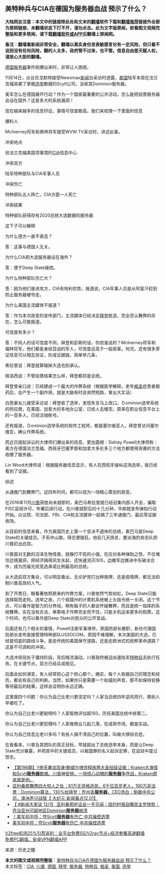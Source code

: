  <h2>美特种兵与CIA在德国为服务器血战 预示了什么？</h2> <p class="notice"><b>大陆网友注意：本文中的链接除此处和文末的<a href="https://github.com/bannedbook/fanqiang" >翻墙</a>软件下载和<a href="https://github.com/killgcd/justmysocks/blob/master/README.md">翻墙推荐</a>链接外全部为禁网链接，未翻墙状态下打不开，请勿点击。此为文字版禁闻，欲看图文视频完整版和更多禁闻，请下载<a href="https://github.com/bannedbook/fanqiang">翻墙软件或APP</a>后翻墙上禁闻网。</p><p>备注：翻墙看新闻非常安全，翻墙以真实身份发表敏感言论有一定风险，但只看不说则没有任何风险，翻的人太多，政府管不过来，也不管。信息自由是天赋人权，请放心大胆的翻墙。</b></p>  <div class="entry"> <p><a href="https://www.bannedbook.org/bnews/tag/%e5%be%b7%e5%9b%bd/" class="st_tag internal_tag" rel="tag" title="标签 德国 下的日志">德国</a><a href="https://www.bannedbook.org/bnews/tag/%E6%9C%8D%E5%8A%A1%E5%99%A8/" class="st_tag internal_tag" rel="tag" title="标签 服务器 下的日志">服务器</a>事件刚爆出来时，非常让人困惑。</p> <p>11月14日，众议员戈默特接受Newsmax<span class='wp_keywordlink_affiliate'><a href="https://www.bannedbook.org/" title="新闻">新闻</a></span>台采访时透露，<a href="https://www.bannedbook.org/bnews/tag/%e7%be%8e%e5%9b%bd/" class="st_tag internal_tag" rel="tag" title="标签 美国 下的日志">美国</a>陆军本周在法兰克福突袭了掌握<a href="https://www.bannedbook.org/bnews/tag/%e9%80%89%e4%b8%be/" class="st_tag internal_tag" rel="tag" title="标签 选举 下的日志">选举</a>数据的Scytl公司，没收其Dominion服务器。</p> <p>美军怎么在德国展开行动？作为一个国家最重要的公共活动，怎么能把投票服务器会设在国外？这是多大的系统漏洞！</p> <p>现在越来越多的信息印证，事情可信度极高。我们来梳理一下里面的信息</p> <p>爆料人</p> <p>McInerney将军和弗林将军接受WVW TV采访时，讲述此事。</p> <p>冲突地点</p> <p>驻法兰克福美国领事馆的<a href="https://www.bannedbook.org/bnews/tag/cia/" class="st_tag internal_tag" rel="tag" title="标签 CIA 下的日志">CIA</a>信息中心</p> <p>冲突双方</p> <p>陆军特种部队与CIA军事人员</p> <p>冲突伤亡</p> <p>特种部队五人阵亡，CIA方面一人死亡</p>  <p>冲突结果</p> <p>特种部队获得存有2020总统大选数据的服务器</p> <p>这下子可以解释</p> <p>为什么德方一直不表态？</p> <p>答：这事与德国人无关。</p> <p>为什么CIA把大选服务器设在海外？</p> <p>答：便于Deep State操控。</p> <p>为什么特种部队伤亡大？</p> <p>答：因为他们是进攻方，CIA有地利优势。报道说，CIA军事人员是从阿富汗赶到防止服务器被夺走。</p> <p>为什么美国主流媒体不报道？</p> <p>答：作为本次政变的宣传部门，主流媒体已经决定<a href="https://www.bannedbook.org/bnews/tag/%e6%8b%9c%e7%99%bb/" class="st_tag internal_tag" rel="tag" title="标签 拜登 下的日志">拜登</a>胜选，完全否认舞弊的存在，怎么可能报道。</p> <p>可信度有多少？</p>  <p>答：不同人的话可信度不同，拜登和彭斯的话，你信谁说的？McInerney将军和福林将军，他们都是身经百战的军人，可信度远高于一般政客。何况，还有很多旁证信息可以相互验证，形成证据链。简单举几条，</p> <p>希拉里说：拜登就算输掉大选也别承认。</p> <p>佩洛西说：不管投票结果怎么样，拜登都将是总统。</p> <p>拜登曾亲口说：已经建成一个最大的作弊系统（根据医学解释，老年<a href="https://www.bannedbook.org/bnews/tag/%E7%97%B4%E5%91%86/" class="st_tag internal_tag" rel="tag" title="标签 痴呆 下的日志">痴呆</a>症患者服药后，会产生一个副作用，就是大脑有时会突然短路，冒出大实话）</p> <p>白思豪女儿接受采访说：拜登偷了选举，发现失言马上改口。Ｄominion选举系统的供应商，在美国、加拿大的多地办公室，已经人去楼空。原来在职业信息平台上的一百多人，已经注销帐号。</p> <p>还有报道，Ｄominion选举系统的软件工程师，都是塞尔维亚人。拜登曾访问塞尔维亚，确认作弊系统。</p> <p>而近日提起诉讼的大律师们爆出来的信息，更加震撼：Sidney Powell大律师称：美方在德国法兰克福、西班牙巴塞罗那和加拿大多伦多三个地方都使用突袭的方法收缴了服务器。</p> <p>Lin Wood大律师说：根据服务器信息显示，有人在西班牙操纵这场选举，我已经看到了证据。</p> <p>综述</p> <p>从通俄门到舞弊门，这四年时间，都可以视为一场精心策划的政变。</p> <p>在2016年11月<a href="https://www.bannedbook.org/bnews/tag/%e5%b7%9d%e6%99%ae/" class="st_tag internal_tag" rel="tag" title="标签 川普 下的日志">川普</a>获胜尚未就职时，奥巴马希拉里就已经召集内部人开会，骗取FISC监视许可，布署后续行动。在川普就职后的十几分钟，华邮就宣布弹劾行动开始。众议院、司法部、FBI、CIA和主流媒体一起搞了三年通俄门，最后零证据收场。</p> <p>从目前的信息来看，作为美国历史上第一个坚决不退休的总统，奥巴马是Deep State的关键成员。子系中山狼，得志便猖狂。他前几天扬言，要派海豹突击队把川普赶出白宫。</p>  <p>川普面对无数的沼泽生物怪兽，就像打不死的小强，在应对各种弹劾之馀，不仅堵住边境漏洞，把经济搞得风生水起，还快速消灭ISIS，边撤军边推进中东破冰合作，成为历届兑现竞选承诺比例最高的总统。</p> <p>从大选前双方集会，可以明显看出，无论驴党打出种族牌，还是疫情牌，都无法抑制川普高昂的人气。</p> <p>到了开票日，眼看著依照原来的作弊方案，川普依然气势如虹，Deep State只能选择铤而走险。选举之夜，六个摇摆州的计票机系统被上头指令统一关闭。这个节点，可以看作是智力的分界线，稍有脑子的人都会怀疑舞弊，而且是统一指挥的系统舞弊。实在没有办法，单靠电子作弊完全兜不住，只能关机运来更多的假票。这个时间，也可以看作是Deep State对民众的公开宣战。</p> <p>后面还有几个相关的事情，Powell注册军事律师，原国防部长撤职，新任代理国防部长宣布直接管理特种部队USSOCOM。原因不难理解，本次美国的大选，已经是彻底的路线斗争。是走传统的美国保守道路，还是走欧洲式的民粹革命道路？这是不可调和的冲突。</p> <p>大选冲突现处于僵持阶段，背后暗流涌动，川普政府被迫派遣陆军<a href="https://www.bannedbook.org/bnews/tag/%E7%89%B9%E7%A7%8D%E5%85%B5/" class="st_tag internal_tag" rel="tag" title="标签 特种兵 下的日志">特种兵</a>去执行任务。在关键节点，双方已经兵戎相见。</p> <p>后面会如何演变，有人经常担心这个担心那个。确实，每个人依据自己的理念和经历，都会有自己的判断。当然，如果你只是需要一个权威的声音，那不如保持安静等待最后的结果，这样会证明你永远正确。</p> <p>这里就四个问题：你认为自己比老川更坚定吗？人家当总统四年逆风而行，换别人早被吃了。</p> <p>你认为自己比老川更聪明吗？人家智商评估超150，历任美国总统中排第二。</p> <p>你认为自己比老川更狡猾吗？人家做商业几起几落，在成熟市场，都是实战。</p> <p>你认为自己信息比老川多吗？有些人搞不清自己的位置，叫做大棋综合症。</p> <p>在我看来，川普及其团队的真正目标，早就超出了总统选举本身，而是让Deep State充分暴露，并把其中的关键成员，以叛国罪的名义起诉定罪，在监狱中度过馀生。</p> <ul class='op-related-articles' title='相关阅读'> <li><a href='https://www.bannedbook.org/bnews/cbnews/20201128/1440857.html' target='_blank'>【第196期】‼️倚天屠龙现身!鲍威尔律师释放两大圣经级证据：Kraken大海怪和Scytl<b>服务器</b>数据。川普神安排，一场惊心动魄的<b>服务器</b>争夺战，Kraken原来就是他。</a></li> <li><a href='https://www.bannedbook.org/bnews/bannedvideo/20201202/1440627.html' target='_blank'>亚利桑那舞弊四大惊人之处；61万无资格选民，6千位百岁老人，190万非法票；Dominion算法，130%给拜登；乔州丢<b>服务器</b>，CEO洗白；制裁中共公司，澳洲声讨战狼【 大纪元 新闻看点12.01】</a></li> <li><a href='https://www.bannedbook.org/bnews/bannedvideo/20201201/1440327.html' target='_blank'>【 #新闻大家谈 12/1】 亚利桑那听证会一手见闻；纽约时报自曝民主党惨败；乔治亚州可疑地区Dominion<b>服务器</b>崩溃</a></li> <li><a href='https://www.bannedbook.org/bnews/taiwannews/20201201/1440322.html' target='_blank'>！美军前中将：夺Scytl<b>服务器</b>有伤亡 中共操控选票</a></li> <li><a href='https://www.bannedbook.org/bnews/taiwannews/20201201/1440321.html' target='_blank'>美军前中将：夺Scytl<b>服务器</b>有伤亡 中共操控选票</a></li> </ul> <p class="texttj"> <a href="https://www.bannedbook.org/forum23/topic22702.html" target="_blank">V2free机场25%引荐返利：全平台免费SS/V2ray节点+经济套餐高速翻墙</a><br/> <a href="https://github.com/bannedbook/fanqiang/wiki/%E7%A6%81%E9%97%BB%E7%BD%91%E5%AE%89%E5%8D%93%E7%BF%BB%E5%A2%99%E6%96%B0%E9%97%BBAPP" target="_blank">免费PC翻墙、安卓VPN翻墙APP</a></p><p> 来源：历史之瞳 </p> <a name='sharetosocial'></a>       <div><b>本文的图文或视频完整版</b>：<a href='https://www.bannedbook.org/bnews/comments/20201203/1441192.html'>美特种兵与CIA在德国为服务器血战 预示了什么？</a></div>  </div><!--END ENTRY--> <div class="postfooter"> <div>本文标签：<a href="https://www.bannedbook.org/bnews/tag/cia/" rel="tag">CIA</a>, <a href="https://www.bannedbook.org/bnews/tag/%e5%b7%9d%e6%99%ae/" rel="tag">川普</a>, <a href="https://www.bannedbook.org/bnews/tag/%e5%be%b7%e5%9b%bd/" rel="tag">德国</a>, <a href="https://www.bannedbook.org/bnews/tag/%e6%8b%9c%e7%99%bb/" rel="tag">拜登</a>, <a href="https://www.bannedbook.org/bnews/tag/%E6%9C%8D%E5%8A%A1%E5%99%A8/" rel="tag">服务器</a>, <a href="https://www.bannedbook.org/bnews/tag/%E7%89%B9%E7%A7%8D%E5%85%B5/" rel="tag">特种兵</a>, <a href="https://www.bannedbook.org/bnews/tag/%E7%97%B4%E5%91%86/" rel="tag">痴呆</a>, <a href="https://www.bannedbook.org/bnews/tag/%e7%be%8e%e5%9b%bd/" rel="tag">美国</a>, <a href="https://www.bannedbook.org/bnews/tag/%e9%80%89%e4%b8%be/" rel="tag">选举</a></div>  </div><!--END POSTFOOTER--> 
